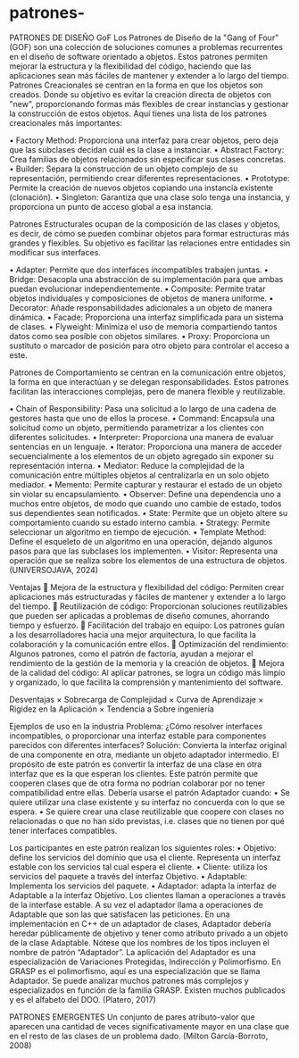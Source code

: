 # patrones-
PATRONES DE DISEÑO GoF
Los Patrones de Diseño de la "Gang of Four" (GOF) son una colección de soluciones comunes a problemas recurrentes en el diseño de software orientado a objetos. Estos patrones permiten mejorar la estructura y la flexibilidad del código, haciendo que las aplicaciones sean más fáciles de mantener y extender a lo largo del tiempo.
Patrones Creacionales
se centran en la forma en que los objetos son creados. Donde su  objetivo es evitar la creación directa de objetos con "new", proporcionando formas más flexibles de crear instancias y gestionar la construcción de estos objetos. Aquí tienes una lista de los patrones creacionales más importantes:
 
•	Factory Method: Proporciona una interfaz para crear objetos, pero deja que las subclases decidan cuál es la clase a instanciar.
•	Abstract Factory: Crea familias de objetos relacionados sin especificar sus clases concretas.
•	Builder: Separa la construcción de un objeto complejo de su representación, permitiendo crear diferentes representaciones.
•	Prototype: Permite la creación de nuevos objetos copiando una instancia existente (clonación).
•	Singleton: Garantiza que una clase solo tenga una instancia, y proporciona un punto de acceso global a esa instancia.

Patrones Estructurales
ocupan de la composición de las clases y objetos, es decir, de cómo se pueden combinar objetos para formar estructuras más grandes y flexibles. Su objetivo es facilitar las relaciones entre entidades sin modificar sus interfaces.
 
•	Adapter: Permite que dos interfaces incompatibles trabajen juntas.
•	Bridge: Desacopla una abstracción de su implementación para que ambas puedan evolucionar independientemente.
•	Composite: Permite tratar objetos individuales y composiciones de objetos de manera uniforme.
•	Decorator: Añade responsabilidades adicionales a un objeto de manera dinámica.
•	Facade: Proporciona una interfaz simplificada para un sistema de clases.
•	Flyweight: Minimiza el uso de memoria compartiendo tantos datos como sea posible con objetos similares.
•	Proxy: Proporciona un sustituto o marcador de posición para otro objeto para controlar el acceso a este.

Patrones de Comportamiento
se centran en la comunicación entre objetos, la forma en que interactúan y se delegan responsabilidades. Estos patrones facilitan las interacciones complejas, pero de manera flexible y reutilizable.
 
•	Chain of Responsibility: Pasa una solicitud a lo largo de una cadena de gestores hasta que uno de ellos la procese.
•	Command: Encapsula una solicitud como un objeto, permitiendo parametrizar a los clientes con diferentes solicitudes.
•	Interpreter: Proporciona una manera de evaluar sentencias en un lenguaje.
•	Iterator: Proporciona una manera de acceder secuencialmente a los elementos de un objeto agregado sin exponer su representación interna.
•	Mediator: Reduce la complejidad de la comunicación entre múltiples objetos al centralizarla en un solo objeto mediador.
•	Memento: Permite capturar y restaurar el estado de un objeto sin violar su encapsulamiento.
•	Observer: Define una dependencia uno a muchos entre objetos, de modo que cuando uno cambie de estado, todos sus dependientes sean notificados.
•	State: Permite que un objeto altere su comportamiento cuando su estado interno cambia.
•	Strategy: Permite seleccionar un algoritmo en tiempo de ejecución.
•	Template Method: Define el esqueleto de un algoritmo en una operación, dejando algunos pasos para que las subclases los implementen.
•	Visitor: Representa una operación que se realiza sobre los elementos de una estructura de objetos. (UNIVERSOJAVA, 2024)

Ventajas 
	Mejora de la estructura y flexibilidad del código: Permiten crear aplicaciones más estructuradas y fáciles de mantener y extender a lo largo del tiempo. 
	Reutilización de código: Proporcionan soluciones reutilizables que pueden ser aplicadas a problemas de diseño comunes, ahorrando tiempo y esfuerzo. 
	Facilitación del trabajo en equipo: Los patrones guían a los desarrolladores hacia una mejor arquitectura, lo que facilita la colaboración y la comunicación entre ellos. 
	Optimización del rendimiento: Algunos patrones, como el patrón de factoría, ayudan a mejorar el rendimiento de la gestión de la memoria y la creación de objetos. 
	Mejora de la calidad del código: Al aplicar patrones, se logra un código más limpio y organizado, lo que facilita la comprensión y mantenimiento del software. 

Desventajas 
×	Sobrecarga de Complejidad
×	Curva de Aprendizaje
×	Rigidez en la Aplicación
×	Tendencia a Sobre ingeniería

Ejemplos de uso en la industria 
Problema: ¿Cómo resolver interfaces incompatibles, o proporcionar una interfaz 
estable para componentes parecidos con diferentes interfaces? 
Solución: Convierta la interfaz original de una componente en otra, mediante un 
objeto adaptador intermedio. 
El propósito de este patrón es convertir la interfaz de una clase en otra interfaz 
que es la que esperan los clientes. Este patrón permite que cooperen clases que de otra forma no podrían colaborar por no tener compatibilidad entre ellas. 
Debería usarse el patrón Adaptador cuando: 
•	Se quiere utilizar una clase existente y su interfaz no concuerda con lo 
que se espera. 
•	Se quiere crear una clase reutilizable que coopere con clases no 
relacionadas o que no han sido previstas, i.e. clases que no tienen por qué 
tener interfaces compatibles. 

Los participantes en este patrón realizan los siguientes roles: 
•	Objetivo: define los servicios del dominio que usa el cliente. Representa 
un interfaz estable con los servicios tal cual espera el cliente. 
•	Cliente: utiliza los servicios del paquete a través del interfaz Objetivo. 
•	Adaptable: Implementa los servicios del paquete. 
•	Adaptador: adapta la interfaz de Adaptable a la interfaz Objetivo. 
Los clientes llaman a operaciones a través de la interfase estable. A su vez el 
adaptador llama a operaciones de Adaptable que son las que satisfacen las peticiones. 
En una implementación en C++ de un adaptador de clases, Adaptador debería 
heredar públicamente de objetivo y tener como atributo privado a un objeto de la clase 
Adaptable. 
Nótese que los nombres de los tipos incluyen el nombre de patrón “Adaptador”. 
La aplicación del Adaptador es una especialización de Variaciones Protegidas, 
Indirección y Polimorfismo. En GRASP es el polimorfismo, aquí es una especialización 
que se llama Adaptador. Se puede analizar muchos patrones más complejos y 
especializados en función de la familia GRASP. Existen muchos publicados y es el 
alfabeto del DOO. (Platero, 2017)

PATRONES EMERGENTES 
Un conjunto de pares atributo-valor que aparecen una cantidad de veces significativamente mayor en una clase que en el resto de las clases de un problema dado. (Milton García-Borroto, 2008)
